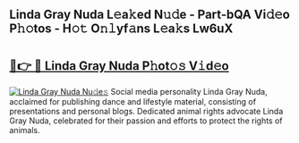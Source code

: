 ## Linda Gray Nuda L𝚎a𝚔ed N𝚞𝚍e - Part-bQA Vi𝚍𝚎o P𝚑𝚘tos - H𝚘𝚝 O𝚗𝚕yf𝚊ns L𝚎a𝚔s Lw6uX

# <h2><a href="http://kf86o0g.oniu.top/?m=Linda+Gray+Nuda">🔗👉 🔴 Linda Gray Nuda P𝚑ot𝚘𝚜 V𝚒d𝚎o</a></h2>

[![Linda Gray Nuda Nu𝚍e𝚜](https://i.imgur.com/0qMVB7G.gif)](http://kf86o0g.oniu.top/?m=Linda+Gray+Nuda)
Social media personality Linda Gray Nuda, acclaimed for publishing dance and lifestyle material, consisting of presentations and personal blogs. Dedicated animal rights advocate Linda Gray Nuda, celebrated for their passion and efforts to protect the rights of animals.  
